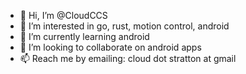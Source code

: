 - 👋 Hi, I’m @CloudCCS
- 👀 I’m interested in go, rust, motion control, android
- 🌱 I’m currently learning android
- 💞️ I’m looking to collaborate on android apps
- 📫 Reach me by emailing: cloud dot stratton at gmail

<!---
CloudCCS/CloudCCS is a ✨ special ✨ repository because its `README.md` (this file) appears on your GitHub profile.
You can click the Preview link to take a look at your changes.
--->
